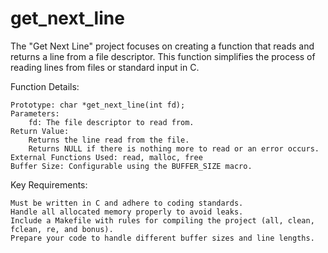 # get_next_line

The "Get Next Line" project focuses on creating a function that reads and returns a line from a file descriptor. This function simplifies the process of reading lines from files or standard input in C.

Function Details:

    Prototype: char *get_next_line(int fd);
    Parameters:
        fd: The file descriptor to read from.
    Return Value:
        Returns the line read from the file.
        Returns NULL if there is nothing more to read or an error occurs.
    External Functions Used: read, malloc, free
    Buffer Size: Configurable using the BUFFER_SIZE macro.

Key Requirements:

    Must be written in C and adhere to coding standards.
    Handle all allocated memory properly to avoid leaks.
    Include a Makefile with rules for compiling the project (all, clean, fclean, re, and bonus).
    Prepare your code to handle different buffer sizes and line lengths.

